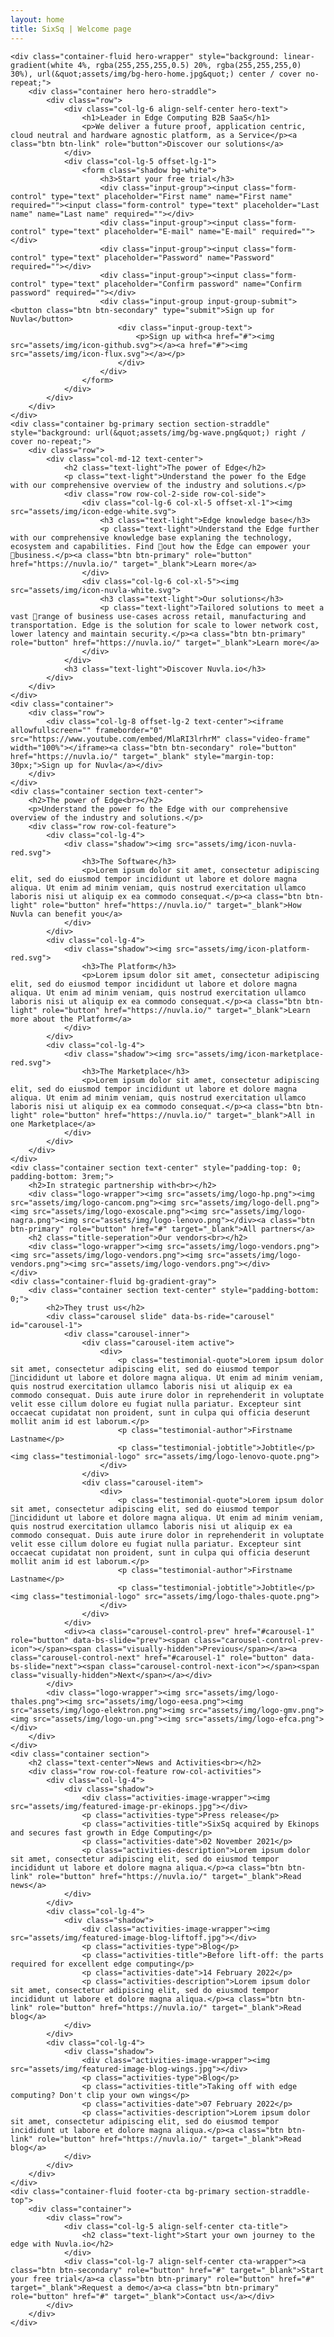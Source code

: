 ```yaml
---
layout: home
title: SixSq | Welcome page
---
```


    <div class="container-fluid hero-wrapper" style="background: linear-gradient(white 4%, rgba(255,255,255,0.5) 20%, rgba(255,255,255,0) 30%), url(&quot;assets/img/bg-hero-home.jpg&quot;) center / cover no-repeat;">
        <div class="container hero hero-straddle">
            <div class="row">
                <div class="col-lg-6 align-self-center hero-text">
                    <h1>Leader in Edge Computing B2B SaaS</h1>
                    <p>We deliver a future proof, application centric, cloud neutral and hardware agnostic platform, as a Service</p><a class="btn btn-link" role="button">Discover our solutions</a>
                </div>
                <div class="col-lg-5 offset-lg-1">
                    <form class="shadow bg-white">
                        <h3>Start your free trial</h3>
                        <div class="input-group"><input class="form-control" type="text" placeholder="First name" name="First name" required=""><input class="form-control" type="text" placeholder="Last name" name="Last name" required=""></div>
                        <div class="input-group"><input class="form-control" type="text" placeholder="E-mail" name="E-mail" required=""></div>
                        <div class="input-group"><input class="form-control" type="text" placeholder="Password" name="Password" required=""></div>
                        <div class="input-group"><input class="form-control" type="text" placeholder="Confirm password" name="Confirm password" required=""></div>
                        <div class="input-group input-group-submit"><button class="btn btn-secondary" type="submit">Sign up for Nuvla</button>
                            <div class="input-group-text">
                                <p>Sign up with<a href="#"><img src="assets/img/icon-github.svg"></a><a href="#"><img src="assets/img/icon-flux.svg"></a></p>
                            </div>
                        </div>
                    </form>
                </div>
            </div>
        </div>
    </div>
    <div class="container bg-primary section section-straddle" style="background: url(&quot;assets/img/bg-wave.png&quot;) right / cover no-repeat;">
        <div class="row">
            <div class="col-md-12 text-center">
                <h2 class="text-light">The power of Edge</h2>
                <p class="text-light">Understand the power fo the Edge with our comprehensive overview of the industry and solutions.</p>
                <div class="row row-col-2-side row-col-side">
                    <div class="col-lg-6 col-xl-5 offset-xl-1"><img src="assets/img/icon-edge-white.svg">
                        <h3 class="text-light">Edge knowledge base</h3>
                        <p class="text-light">Understand the Edge further with our comprehensive knowledge base explaning the technology, ecosystem and capabilities. Find out how the Edge can empower your business.</p><a class="btn btn-primary" role="button" href="https://nuvla.io/" target="_blank">Learn more</a>
                    </div>
                    <div class="col-lg-6 col-xl-5"><img src="assets/img/icon-nuvla-white.svg">
                        <h3 class="text-light">Our solutions</h3>
                        <p class="text-light">Tailored solutions to meet a vast range of business use-cases across retail, manufacturing and transportation. Edge is the solution for scale to lower network cost, lower latency and maintain security.</p><a class="btn btn-primary" role="button" href="https://nuvla.io/" target="_blank">Learn more</a>
                    </div>
                </div>
                <h3 class="text-light">Discover Nuvla.io</h3>
            </div>
        </div>
    </div>
    <div class="container">
        <div class="row">
            <div class="col-lg-8 offset-lg-2 text-center"><iframe allowfullscreen="" frameborder="0" src="https://www.youtube.com/embed/MlaRI3lrhrM" class="video-frame" width="100%"></iframe><a class="btn btn-secondary" role="button" href="https://nuvla.io/" target="_blank" style="margin-top: 30px;">Sign up for Nuvla</a></div>
        </div>
    </div>
    <div class="container section text-center">
        <h2>The power of Edge<br></h2>
        <p>Understand the power fo the Edge with our comprehensive overview of the industry and solutions.</p>
        <div class="row row-col-feature">
            <div class="col-lg-4">
                <div class="shadow"><img src="assets/img/icon-nuvla-red.svg">
                    <h3>The Software</h3>
                    <p>Lorem ipsum dolor sit amet, consectetur adipiscing elit, sed do eiusmod tempor incididunt ut labore et dolore magna aliqua. Ut enim ad minim veniam, quis nostrud exercitation ullamco laboris nisi ut aliquip ex ea commodo consequat.</p><a class="btn btn-light" role="button" href="https://nuvla.io/" target="_blank">How Nuvla can benefit you</a>
                </div>
            </div>
            <div class="col-lg-4">
                <div class="shadow"><img src="assets/img/icon-platform-red.svg">
                    <h3>The Platform</h3>
                    <p>Lorem ipsum dolor sit amet, consectetur adipiscing elit, sed do eiusmod tempor incididunt ut labore et dolore magna aliqua. Ut enim ad minim veniam, quis nostrud exercitation ullamco laboris nisi ut aliquip ex ea commodo consequat.</p><a class="btn btn-light" role="button" href="https://nuvla.io/" target="_blank">Learn more about the Platform</a>
                </div>
            </div>
            <div class="col-lg-4">
                <div class="shadow"><img src="assets/img/icon-marketplace-red.svg">
                    <h3>The Marketplace</h3>
                    <p>Lorem ipsum dolor sit amet, consectetur adipiscing elit, sed do eiusmod tempor incididunt ut labore et dolore magna aliqua. Ut enim ad minim veniam, quis nostrud exercitation ullamco laboris nisi ut aliquip ex ea commodo consequat.</p><a class="btn btn-light" role="button" href="https://nuvla.io/" target="_blank">All in one Marketplace</a>
                </div>
            </div>
        </div>
    </div>
    <div class="container section text-center" style="padding-top: 0; padding-bottom: 3rem;">
        <h2>In strategic partnership with<br></h2>
        <div class="logo-wrapper"><img src="assets/img/logo-hp.png"><img src="assets/img/logo-cancom.png"><img src="assets/img/logo-dell.png"><img src="assets/img/logo-exoscale.png"><img src="assets/img/logo-nagra.png"><img src="assets/img/logo-lenovo.png"></div><a class="btn btn-primary" role="button" href="#" target="_blank">All partners</a>
        <h2 class="title-seperation">Our vendors<br></h2>
        <div class="logo-wrapper"><img src="assets/img/logo-vendors.png"><img src="assets/img/logo-vendors.png"><img src="assets/img/logo-vendors.png"><img src="assets/img/logo-vendors.png"></div>
    </div>
    <div class="container-fluid bg-gradient-gray">
        <div class="container section text-center" style="padding-bottom: 0;">
            <h2>They trust us</h2>
            <div class="carousel slide" data-bs-ride="carousel" id="carousel-1">
                <div class="carousel-inner">
                    <div class="carousel-item active">
                        <div>
                            <p class="testimonial-quote">Lorem ipsum dolor sit amet, consectetur adipiscing elit, sed do eiusmod tempor incididunt ut labore et dolore magna aliqua. Ut enim ad minim veniam, quis nostrud exercitation ullamco laboris nisi ut aliquip ex ea commodo consequat. Duis aute irure dolor in reprehenderit in voluptate velit esse cillum dolore eu fugiat nulla pariatur. Excepteur sint occaecat cupidatat non proident, sunt in culpa qui officia deserunt mollit anim id est laborum.</p>
                            <p class="testimonial-author">Firstname Lastname</p>
                            <p class="testimonial-jobtitle">Jobtitle</p><img class="testimonial-logo" src="assets/img/logo-lenovo-quote.png">
                        </div>
                    </div>
                    <div class="carousel-item">
                        <div>
                            <p class="testimonial-quote">Lorem ipsum dolor sit amet, consectetur adipiscing elit, sed do eiusmod tempor incididunt ut labore et dolore magna aliqua. Ut enim ad minim veniam, quis nostrud exercitation ullamco laboris nisi ut aliquip ex ea commodo consequat. Duis aute irure dolor in reprehenderit in voluptate velit esse cillum dolore eu fugiat nulla pariatur. Excepteur sint occaecat cupidatat non proident, sunt in culpa qui officia deserunt mollit anim id est laborum.</p>
                            <p class="testimonial-author">Firstname Lastname</p>
                            <p class="testimonial-jobtitle">Jobtitle</p><img class="testimonial-logo" src="assets/img/logo-thales-quote.png">
                        </div>
                    </div>
                </div>
                <div><a class="carousel-control-prev" href="#carousel-1" role="button" data-bs-slide="prev"><span class="carousel-control-prev-icon"></span><span class="visually-hidden">Previous</span></a><a class="carousel-control-next" href="#carousel-1" role="button" data-bs-slide="next"><span class="carousel-control-next-icon"></span><span class="visually-hidden">Next</span></a></div>
            </div>
            <div class="logo-wrapper"><img src="assets/img/logo-thales.png"><img src="assets/img/logo-eesa.png"><img src="assets/img/logo-elektron.png"><img src="assets/img/logo-gmv.png"><img src="assets/img/logo-un.png"><img src="assets/img/logo-efca.png"></div>
        </div>
    </div>
    <div class="container section">
        <h2 class="text-center">News and Activities<br></h2>
        <div class="row row-col-feature row-col-activities">
            <div class="col-lg-4">
                <div class="shadow">
                    <div class="activities-image-wrapper"><img src="assets/img/featured-image-pr-ekinops.jpg"></div>
                    <p class="activities-type">Press release</p>
                    <p class="activities-title">SixSq acquired by Ekinops and secures fast growth in Edge Computing</p>
                    <p class="activities-date">02 November 2021</p>
                    <p class="activities-description">Lorem ipsum dolor sit amet, consectetur adipiscing elit, sed do eiusmod tempor incididunt ut labore et dolore magna aliqua.</p><a class="btn btn-link" role="button" href="https://nuvla.io/" target="_blank">Read news</a>
                </div>
            </div>
            <div class="col-lg-4">
                <div class="shadow">
                    <div class="activities-image-wrapper"><img src="assets/img/featured-image-blog-liftoff.jpg"></div>
                    <p class="activities-type">Blog</p>
                    <p class="activities-title">Before lift-off: the parts required for excellent edge computing</p>
                    <p class="activities-date">14 February 2022</p>
                    <p class="activities-description">Lorem ipsum dolor sit amet, consectetur adipiscing elit, sed do eiusmod tempor incididunt ut labore et dolore magna aliqua.</p><a class="btn btn-link" role="button" href="https://nuvla.io/" target="_blank">Read blog</a>
                </div>
            </div>
            <div class="col-lg-4">
                <div class="shadow">
                    <div class="activities-image-wrapper"><img src="assets/img/featured-image-blog-wings.jpg"></div>
                    <p class="activities-type">Blog</p>
                    <p class="activities-title">Taking off with edge computing? Don't clip your own wings</p>
                    <p class="activities-date">07 February 2022</p>
                    <p class="activities-description">Lorem ipsum dolor sit amet, consectetur adipiscing elit, sed do eiusmod tempor incididunt ut labore et dolore magna aliqua.</p><a class="btn btn-link" role="button" href="https://nuvla.io/" target="_blank">Read blog</a>
                </div>
            </div>
        </div>
    </div>
    <div class="container-fluid footer-cta bg-primary section-straddle-top">
        <div class="container">
            <div class="row">
                <div class="col-lg-5 align-self-center cta-title">
                    <h2 class="text-light">Start your own journey to the edge with Nuvla.io</h2>
                </div>
                <div class="col-lg-7 align-self-center cta-wrapper"><a class="btn btn-secondary" role="button" href="#" target="_blank">Start your free trial</a><a class="btn btn-primary" role="button" href="#" target="_blank">Request a demo</a><a class="btn btn-primary" role="button" href="#" target="_blank">Contact us</a></div>
            </div>
        </div>
    </div>
